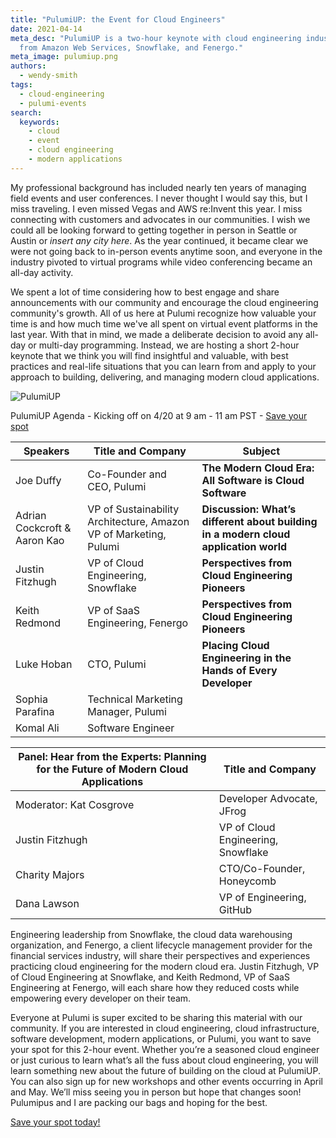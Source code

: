```yaml
---
title: "PulumiUP: the Event for Cloud Engineers"
date: 2021-04-14
meta_desc: "PulumiUP is a two-hour keynote with cloud engineering industry leaders
  from Amazon Web Services, Snowflake, and Fenergo."
meta_image: pulumiup.png
authors:
  - wendy-smith
tags:
  - cloud-engineering
  - pulumi-events
search:
  keywords:
    - cloud
    - event
    - cloud engineering
    - modern applications
---
```


My professional background has included nearly ten years of managing field events and user conferences. I never thought I would say this, but I miss traveling. I even missed Vegas and AWS re:Invent this year. I miss connecting with customers and advocates in our communities. I wish we could all be looking forward to getting together in person in Seattle or Austin or _insert any city here_. As the year continued, it became clear we were not going back to in-person events anytime soon, and everyone in the industry pivoted to virtual programs while video conferencing became an all-day activity.

<!--more-->

We spent a lot of time considering how to best engage and share announcements with our community and encourage the cloud engineering community's growth. All of us here at Pulumi recognize how valuable your time is and how much time we've all spent on virtual event platforms in the last year. With that in mind, we made a deliberate decision to avoid any all-day or multi-day programming. Instead, we are hosting a short 2-hour keynote that we think you will find insightful and valuable, with best practices and real-life situations that you can learn from and apply to your approach to building, delivering, and managing modern cloud applications.

![PulumiUP](pulumiup.png)

PulumiUP Agenda - Kicking off on 4/20 at 9 am - 11 am PST - [Save your spot](https://www.pulumi.com/pulumi-up/)

| **Speakers** | **Title and Company** | **Subject** |
| - | - |- |
| Joe Duffy | Co-Founder and CEO, Pulumi | **The Modern Cloud Era: All Software is Cloud Software** |
|Adrian Cockcroft & Aaron Kao                | VP of Sustainability Architecture, Amazon VP of Marketing, Pulumi | **Discussion: What’s different about building in a modern cloud application world** |
| Justin Fitzhugh | VP of Cloud Engineering, Snowflake | **Perspectives from Cloud Engineering Pioneers** |
| Keith Redmond | VP of SaaS Engineering, Fenergo | **Perspectives from Cloud Engineering Pioneers** |
| Luke Hoban | CTO, Pulumi | **Placing Cloud Engineering in the Hands of Every Developer** |
| Sophia Parafina | Technical Marketing Manager, Pulumi|
| Komal Ali | Software Engineer |

| **Panel: Hear from the Experts: Planning for the Future of Modern Cloud Applications** | **Title and Company** |
|- | - |
| Moderator: Kat Cosgrove | Developer Advocate, JFrog |
| Justin Fitzhugh | VP of Cloud Engineering, Snowflake |
| Charity Majors |  CTO/Co-Founder, Honeycomb |
| Dana Lawson |  VP of Engineering, GitHub  |

Engineering leadership from Snowflake, the cloud data warehousing organization, and Fenergo, a client lifecycle management provider for the financial services industry, will share their perspectives and experiences practicing cloud engineering for the modern cloud era. Justin Fitzhugh, VP of Cloud Engineering at Snowflake, and Keith Redmond, VP of SaaS Engineering at Fenergo, will each share how they reduced costs while empowering every developer on their team.

Everyone at Pulumi is super excited to be sharing this material with our community. If you are interested in cloud engineering, cloud infrastructure, software development, modern applications, or Pulumi, you want to save your spot for this 2-hour event. Whether you’re a seasoned cloud engineer or just curious to learn what’s all the fuss about cloud engineering, you will learn something new about the future of building on the cloud at PulumiUP. You can also sign up for new workshops and other events occurring in April and May. We’ll miss seeing you in person but hope that changes soon! Pulumipus and I are packing our bags and hoping for the best.

[Save your spot today!](https://www.pulumi.com/pulumi-up/)

